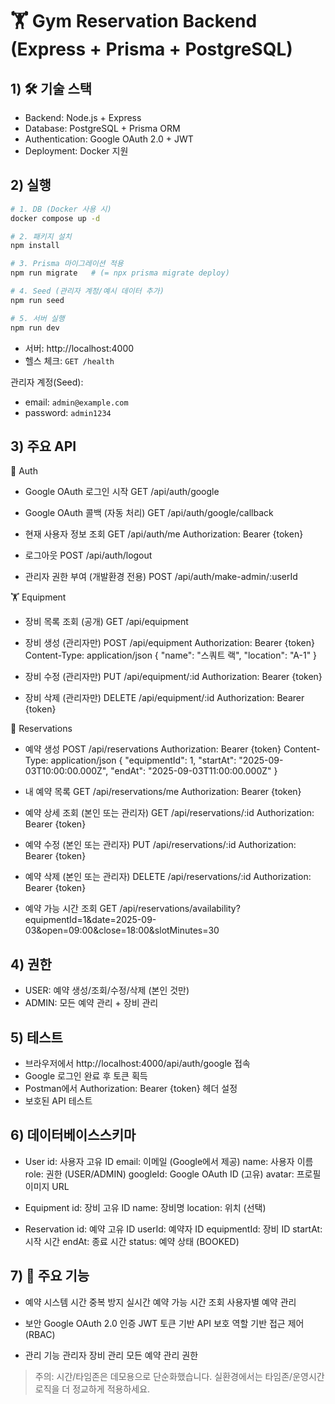 # 🏋️ Gym Reservation Backend (Express + Prisma + PostgreSQL)

## 1) 🛠️ 기술 스택
- Backend: Node.js + Express
- Database: PostgreSQL + Prisma ORM
- Authentication: Google OAuth 2.0 + JWT
- Deployment: Docker 지원
## 2) 실행
```bash
# 1. DB (Docker 사용 시)
docker compose up -d

# 2. 패키지 설치
npm install

# 3. Prisma 마이그레이션 적용
npm run migrate   # (= npx prisma migrate deploy)

# 4. Seed (관리자 계정/예시 데이터 추가)
npm run seed

# 5. 서버 실행
npm run dev

```

- 서버: http://localhost:4000
- 헬스 체크: `GET /health`

관리자 계정(Seed):
- email: `admin@example.com`
- password: `admin1234`

## 3) 주요 API
🔑 Auth

- Google OAuth 로그인 시작
GET /api/auth/google

- Google OAuth 콜백 (자동 처리)
GET /api/auth/google/callback

- 현재 사용자 정보 조회
GET /api/auth/me
Authorization: Bearer {token}

- 로그아웃
POST /api/auth/logout

- 관리자 권한 부여 (개발환경 전용)
POST /api/auth/make-admin/:userId

🏋️ Equipment

- 장비 목록 조회 (공개)
GET /api/equipment

- 장비 생성 (관리자만)
POST /api/equipment
Authorization: Bearer {token}
Content-Type: application/json
{
  "name": "스쿼트 랙",
  "location": "A-1"
}

- 장비 수정 (관리자만)
PUT /api/equipment/:id
Authorization: Bearer {token}

- 장비 삭제 (관리자만)
DELETE /api/equipment/:id
Authorization: Bearer {token}

📅 Reservations
- 예약 생성
POST /api/reservations
Authorization: Bearer {token}
Content-Type: application/json
{
  "equipmentId": 1,
  "startAt": "2025-09-03T10:00:00.000Z",
  "endAt": "2025-09-03T11:00:00.000Z"
}

- 내 예약 목록
GET /api/reservations/me
Authorization: Bearer {token}

- 예약 상세 조회 (본인 또는 관리자)
GET /api/reservations/:id
Authorization: Bearer {token}

- 예약 수정 (본인 또는 관리자)
PUT /api/reservations/:id
Authorization: Bearer {token}

- 예약 삭제 (본인 또는 관리자)
DELETE /api/reservations/:id
Authorization: Bearer {token}

- 예약 가능 시간 조회
GET /api/reservations/availability?equipmentId=1&date=2025-09-03&open=09:00&close=18:00&slotMinutes=30

## 4) 권한
- USER: 예약 생성/조회/수정/삭제 (본인 것만)
- ADMIN: 모든 예약 관리 + 장비 관리

## 5) 테스트
- 브라우저에서 http://localhost:4000/api/auth/google 접속
- Google 로그인 완료 후 토큰 획득
- Postman에서 Authorization: Bearer {token} 헤더 설정
- 보호된 API 테스트

## 6) 데이터베이스스키마
- User
id: 사용자 고유 ID
email: 이메일 (Google에서 제공)
name: 사용자 이름
role: 권한 (USER/ADMIN)
googleId: Google OAuth ID (고유)
avatar: 프로필 이미지 URL

- Equipment
id: 장비 고유 ID
name: 장비명
location: 위치 (선택)

- Reservation
id: 예약 고유 ID
userId: 예약자 ID
equipmentId: 장비 ID
startAt: 시작 시간
endAt: 종료 시간
status: 예약 상태 (BOOKED)

## 7) 🔧 주요 기능
- 예약 시스템
시간 중복 방지
실시간 예약 가능 시간 조회
사용자별 예약 관리
- 보안
Google OAuth 2.0 인증
JWT 토큰 기반 API 보호
역할 기반 접근 제어 (RBAC)

- 관리 기능
관리자 장비 관리
모든 예약 관리 권한
> 주의: 시간/타임존은 데모용으로 단순화했습니다. 실환경에서는 타임존/운영시간 로직을 더 정교하게 적용하세요.
